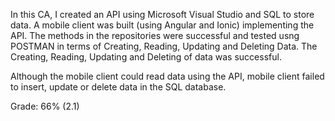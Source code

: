 In this CA, I created an API using Microsoft Visual Studio and SQL to store data.
A mobile client was built (using Angular and Ionic) implementing the API. 
The methods in the repositories were successful and tested usng POSTMAN in terms of Creating, Reading, Updating and Deleting Data.
The Creating, Reading, Updating and Deleting of data was successful. 

Although the mobile client could read data using the API, mobile client failed to insert, update or delete data in the SQL database.


Grade: 66% (2.1)

 